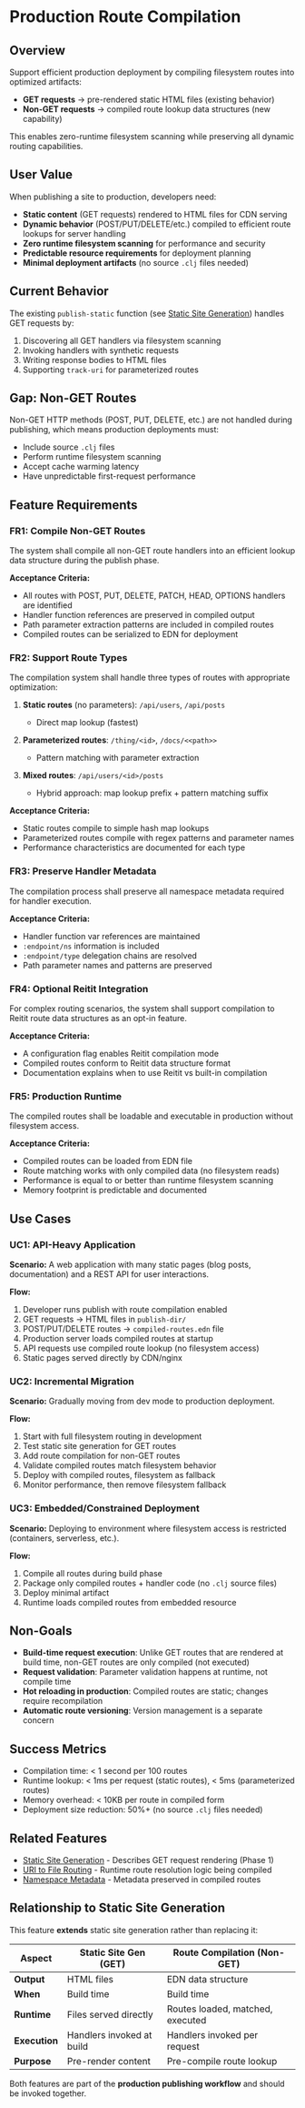 # Production Route Compilation

## Overview

Support efficient production deployment by compiling filesystem routes into optimized artifacts:
- **GET requests** → pre-rendered static HTML files (existing behavior)
- **Non-GET requests** → compiled route lookup data structures (new capability)

This enables zero-runtime filesystem scanning while preserving all dynamic routing capabilities.

## User Value

When publishing a site to production, developers need:
- **Static content** (GET requests) rendered to HTML files for CDN serving
- **Dynamic behavior** (POST/PUT/DELETE/etc.) compiled to efficient route lookups for server handling
- **Zero runtime filesystem scanning** for performance and security
- **Predictable resource requirements** for deployment planning
- **Minimal deployment artifacts** (no source `.clj` files needed)

## Current Behavior

The existing `publish-static` function (see [Static Site Generation](static-site-generation.md)) handles GET requests by:
1. Discovering all GET handlers via filesystem scanning
2. Invoking handlers with synthetic requests
3. Writing response bodies to HTML files
4. Supporting `track-uri` for parameterized routes

## Gap: Non-GET Routes

Non-GET HTTP methods (POST, PUT, DELETE, etc.) are not handled during publishing, which means production deployments must:
- Include source `.clj` files
- Perform runtime filesystem scanning
- Accept cache warming latency
- Have unpredictable first-request performance

## Feature Requirements

### FR1: Compile Non-GET Routes

The system shall compile all non-GET route handlers into an efficient lookup data structure during the publish phase.

**Acceptance Criteria:**
- All routes with POST, PUT, DELETE, PATCH, HEAD, OPTIONS handlers are identified
- Handler function references are preserved in compiled output
- Path parameter extraction patterns are included in compiled routes
- Compiled routes can be serialized to EDN for deployment

### FR2: Support Route Types

The compilation system shall handle three types of routes with appropriate optimization:

1. **Static routes** (no parameters): `/api/users`, `/api/posts`
   - Direct map lookup (fastest)

2. **Parameterized routes**: `/thing/<id>`, `/docs/<<path>>`
   - Pattern matching with parameter extraction

3. **Mixed routes**: `/api/users/<id>/posts`
   - Hybrid approach: map lookup prefix + pattern matching suffix

**Acceptance Criteria:**
- Static routes compile to simple hash map lookups
- Parameterized routes compile with regex patterns and parameter names
- Performance characteristics are documented for each type

### FR3: Preserve Handler Metadata

The compilation process shall preserve all namespace metadata required for handler execution.

**Acceptance Criteria:**
- Handler function var references are maintained
- `:endpoint/ns` information is included
- `:endpoint/type` delegation chains are resolved
- Path parameter names and patterns are preserved

### FR4: Optional Reitit Integration

For complex routing scenarios, the system shall support compilation to Reitit route data structures as an opt-in feature.

**Acceptance Criteria:**
- A configuration flag enables Reitit compilation mode
- Compiled routes conform to Reitit data structure format
- Documentation explains when to use Reitit vs built-in compilation

### FR5: Production Runtime

The compiled routes shall be loadable and executable in production without filesystem access.

**Acceptance Criteria:**
- Compiled routes can be loaded from EDN file
- Route matching works with only compiled data (no filesystem reads)
- Performance is equal to or better than runtime filesystem scanning
- Memory footprint is predictable and documented

## Use Cases

### UC1: API-Heavy Application

**Scenario:** A web application with many static pages (blog posts, documentation) and a REST API for user interactions.

**Flow:**
1. Developer runs publish with route compilation enabled
2. GET requests → HTML files in `publish-dir/`
3. POST/PUT/DELETE routes → `compiled-routes.edn` file
4. Production server loads compiled routes at startup
5. API requests use compiled route lookup (no filesystem access)
6. Static pages served directly by CDN/nginx

### UC2: Incremental Migration

**Scenario:** Gradually moving from dev mode to production deployment.

**Flow:**
1. Start with full filesystem routing in development
2. Test static site generation for GET routes
3. Add route compilation for non-GET routes
4. Validate compiled routes match filesystem behavior
5. Deploy with compiled routes, filesystem as fallback
6. Monitor performance, then remove filesystem fallback

### UC3: Embedded/Constrained Deployment

**Scenario:** Deploying to environment where filesystem access is restricted (containers, serverless, etc.).

**Flow:**
1. Compile all routes during build phase
2. Package only compiled routes + handler code (no `.clj` source files)
3. Deploy minimal artifact
4. Runtime loads compiled routes from embedded resource

## Non-Goals

- **Build-time request execution**: Unlike GET routes that are rendered at build time, non-GET routes are only compiled (not executed)
- **Request validation**: Parameter validation happens at runtime, not compile time
- **Hot reloading in production**: Compiled routes are static; changes require recompilation
- **Automatic route versioning**: Version management is a separate concern

## Success Metrics

- Compilation time: < 1 second per 100 routes
- Runtime lookup: < 1ms per request (static routes), < 5ms (parameterized routes)
- Memory overhead: < 10KB per route in compiled form
- Deployment size reduction: 50%+ (no source `.clj` files needed)

## Related Features

- [Static Site Generation](static-site-generation.md) - Describes GET request rendering (Phase 1)
- [URI to File Routing](uri-to-file-routing.md) - Runtime route resolution logic being compiled
- [Namespace Metadata](namespace-metadata.md) - Metadata preserved in compiled routes

## Relationship to Static Site Generation

This feature **extends** static site generation rather than replacing it:

| Aspect | Static Site Gen (GET) | Route Compilation (Non-GET) |
|--------|----------------------|------------------------------|
| **Output** | HTML files | EDN data structure |
| **When** | Build time | Build time |
| **Runtime** | Files served directly | Routes loaded, matched, executed |
| **Execution** | Handlers invoked at build | Handlers invoked per request |
| **Purpose** | Pre-render content | Pre-compile route lookup |

Both features are part of the **production publishing workflow** and should be invoked together.
